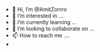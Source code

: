 - 👋 Hi, I’m @AmitZorrro
- 👀 I’m interested in ...
- 🌱 I’m currently learning ...
- 💞️ I’m looking to collaborate on ...
- 📫 How to reach me ....
- 

<!---
AmitZorrro/AmitZorrro is a ✨ special ✨ repository because its `README.md` (this file) appears on your GitHub profile.
You can click the Preview link to take a look at your changes.
--->
